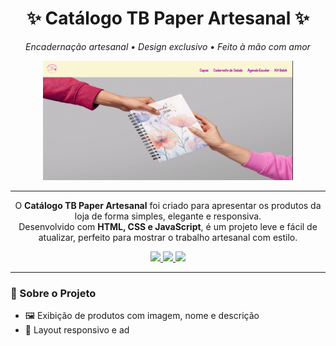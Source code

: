 <h1 align="center">✨ Catálogo TB Paper Artesanal ✨</h1>

<p align="center">
  <em>Encadernação artesanal • Design exclusivo • Feito à mão com amor</em>
</p>

<p align="center">
  <img src="assets/img/HomePage/readme.png" width="400px" alt="gif artesanal" />
</p>

---

<p align="center">
  O <strong>Catálogo TB Paper Artesanal</strong> foi criado para apresentar os produtos da loja de forma simples, elegante e responsiva.<br>
  Desenvolvido com <strong>HTML, CSS e JavaScript</strong>, é um projeto leve e fácil de atualizar, perfeito para mostrar o trabalho artesanal com estilo.
</p>

<p align="center">
  <a href="https://github.com/Ceduardoz">
    <img src="https://img.shields.io/badge/-GitHub-5D3FD3?style=flat-square&logo=github&logoColor=white">
  </a>
  <a href="https://seudominio.com">
    <img src="https://img.shields.io/badge/-Website-5D3FD3?style=flat-square&logo=Google-Chrome&logoColor=white">
  </a>
  <a href="mailto:contato@tbpaper.com">
    <img src="https://img.shields.io/badge/-contato@tbpaper.com-5D3FD3?style=flat-square&logo=Gmail&logoColor=white">
  </a>
</p>

---

### 🧵 Sobre o Projeto

- 🖼️ Exibição de produtos com imagem, nome e descrição  
- 📱 Layout responsivo e ad

